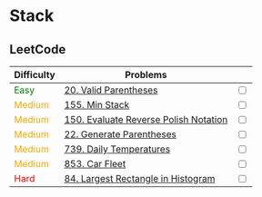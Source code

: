 # Stack

## LeetCode
| Difficulty                                 | Problems                                                                                                 |                         |
| ------------------------------------------ | -------------------------------------------------------------------------------------------------------- | ----------------------- |
| <span style="color: green;">Easy</span>    | [20. Valid Parentheses](https://leetcode.com/problems/valid-parentheses/)                                | <input type="checkbox"> |
| <span style="color: orange;">Medium</span> | [155. Min Stack](https://leetcode.com/problems/min-stack/)                                               | <input type="checkbox"> |
| <span style="color: orange;">Medium</span> | [150. Evaluate Reverse Polish Notation](https://leetcode.com/problems/evaluate-reverse-polish-notation/) | <input type="checkbox"> |
| <span style="color: orange;">Medium</span> | [22. Generate Parentheses](https://leetcode.com/problems/generate-parentheses/)                          | <input type="checkbox"> |
| <span style="color: orange;">Medium</span> | [739. Daily Temperatures](https://leetcode.com/problems/daily-temperatures/)                             | <input type="checkbox"> |
| <span style="color: orange;">Medium</span> | [853. Car Fleet](https://leetcode.com/problems/car-fleet/)                                               | <input type="checkbox"> |
| <span style="color: red;">Hard</span>      | [84. Largest Rectangle in Histogram](https://leetcode.com/problems/largest-rectangle-in-histogram/)      | <input type="checkbox"> |

